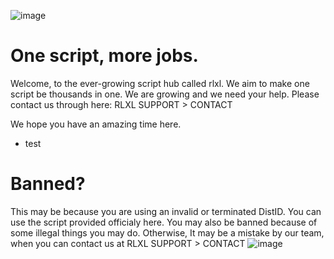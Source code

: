 ![image](https://github.com/FlyingNalas/rlxl/assets/139919935/fd08107e-a504-4fb3-9240-f54b9266e854)

# One script, more jobs.
Welcome, to the ever-growing script hub called rlxl. 
We aim to make one script be thousands in one. We are growing and we need your 
help.
Please contact us through here:
RLXL SUPPORT > CONTACT

We hope you have an amazing time here. 
- test

# Banned?
This may be because you are using an invalid or terminated DistID. You can use the script provided officialy here. 
You may also be banned because of some illegal things you may do. Otherwise, 
It may be a mistake by our team, when you can contact us at
RLXL SUPPORT > CONTACT
![image](https://github.com/FlyingNalas/rlxl/assets/139919935/17afc66f-f18f-41b6-8632-b2224e6d1432)
